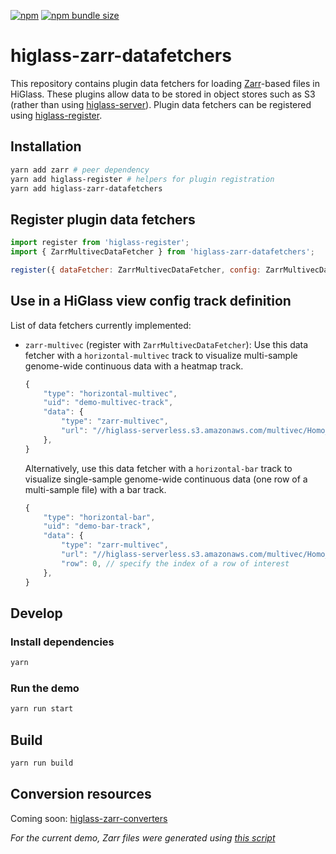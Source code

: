 [![npm](https://img.shields.io/npm/v/higlass-zarr-datafetchers)](https://www.npmjs.com/package/higlass-zarr-datafetchers)
[![npm bundle size](https://img.shields.io/bundlephobia/min/higlass-zarr-datafetchers)](https://unpkg.com/browse/higlass-zarr-datafetchers/)

# higlass-zarr-datafetchers

This repository contains plugin data fetchers for loading [Zarr](https://zarr.readthedocs.io/en/stable/)-based files in HiGlass.
These plugins allow data to be stored in object stores such as S3 (rather than using [higlass-server](https://github.com/higlass/higlass-server)).
Plugin data fetchers can be registered using [higlass-register](https://github.com/higlass/higlass-register).

## Installation

```sh
yarn add zarr # peer dependency
yarn add higlass-register # helpers for plugin registration
yarn add higlass-zarr-datafetchers
```

## Register plugin data fetchers

```js
import register from 'higlass-register';
import { ZarrMultivecDataFetcher } from 'higlass-zarr-datafetchers';

register({ dataFetcher: ZarrMultivecDataFetcher, config: ZarrMultivecDataFetcher.config }, { pluginType: 'dataFetcher' });
```

## Use in a HiGlass view config track definition

List of data fetchers currently implemented:

- `zarr-multivec` (register with `ZarrMultivecDataFetcher`):
    Use this data fetcher with a `horizontal-multivec` track to visualize multi-sample genome-wide continuous data with a heatmap track.

    ```js
    {
        "type": "horizontal-multivec",
        "uid": "demo-multivec-track",
        "data": {
            "type": "zarr-multivec",
            "url": "//higlass-serverless.s3.amazonaws.com/multivec/Homo_sapiens__AFF4__all.multires.zarr",
        },
    }
    ```

    Alternatively, use this data fetcher with a `horizontal-bar` track to visualize single-sample genome-wide continuous data (one row of a multi-sample file) with a bar track.

    ```js
    {
        "type": "horizontal-bar",
        "uid": "demo-bar-track",
        "data": {
            "type": "zarr-multivec",
            "url": "//higlass-serverless.s3.amazonaws.com/multivec/Homo_sapiens__AFF4__all.multires.zarr",
            "row": 0, // specify the index of a row of interest
        },
    }
    ```

## Develop

### Install dependencies
```sh
yarn
```

### Run the demo

```sh
yarn run start
```

## Build

```sh
yarn run build
```

## Conversion resources

Coming soon: [higlass-zarr-converters](https://github.com/keller-mark/higlass-zarr-converters)

_For the current demo, Zarr files were generated using [this script](https://github.com/hms-dbmi/cistrome-explorer/blob/221fc8c183f0e03f83059a6735f5dbe48217b4d3/pipelines/cistrome-to-multivec/src/manifest_to_zarr.py)_